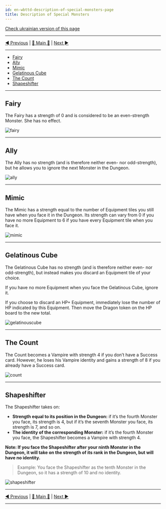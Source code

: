 ```yaml
---
id: en-wbttd-description-of-special-monsters-page
title: Description of Special Monsters
---
```


[Check ukrainian version of this page](../ua/DescriptionOfSpecialMonsters.md)

***

[◄ Previous](ClarificationsOfEquipmentTilesPage.md) | [🚪 Main 🚪](IndexPage.md) | [Next ►](ReferencesPage.md)

***

* [Fairy](#fairy)
* [Ally](#ally)
* [Mimic](#mimic)
* [Gelatinous Cube](#gelatinous-cube)
* [The Count](#the-count)
* [Shapeshifter](#shapeshifter)

***

## Fairy

The Fairy has a strength of 0 and is considered to be an even-strength Monster. She has no effect.

![fairy]

***

## Ally

The Ally has no strength (and is therefore neither even- nor odd-strength), but he allows you to ignore the next Monster in the Dungeon.

![ally]

***

## Mimic

The Mimic has a strength equal to the number of Equipment tiles you still have when you face it in the Dungeon. Its strength can vary from 0 if you have no more Equipment to 6 if you have every Equipment tile when you face it.

![mimic]

***

## Gelatinous Cube

The Gelatinous Cube has no strength (and is therefore neither even- nor odd-strength), but instead makes you discard an Equipment tile of your choice.

If you have no more Equipment when you face the Gelatinous Cube, ignore it.

If you choose to discard an HP+ Equipment, immediately lose the number of HP indicated by this Equipment. Then move the Dragon token on the HP board to the new total.

![gelatinouscube]

***

## The Count

The Count becomes a Vampire with strength 4 if you don’t have a Success card. However, he loses his Vampire identity and gains a strength of 8 if you already have a Success card.

![count]

***

## Shapeshifter

The Shapeshifter takes on:

* **Strength equal to its position in the Dungeon:** if it’s the fourth Monster you face, its strength is 4, but if it’s the seventh Monster you face, its strength is 7, and so on.
* **The identity of the corresponding Monster:** if it’s the fourth Monster you face, the Shapeshifter becomes a Vampire with strength 4.

**Note: If you face the Shapeshifter after your ninth Monster in the Dungeon, it will take on the strength of its rank in the Dungeon, but will have no identity.**

> Example: You face the Shapeshifter as the tenth Monster in the Dungeon, so it has a strength of 10 and no identity.

![shapeshifter]

***

[◄ Previous](ClarificationsOfEquipmentTilesPage.md) | [🚪 Main 🚪](IndexPage.md) | [Next ►](ReferencesPage.md)

***
<!--Image links ref-->

[fairy]: ../../resources/img/special1.jpg
[ally]: ../../resources/img/special2.jpg
[mimic]: ../../resources/img/special3.jpg
[gelatinouscube]: ../../resources/img/special4.jpg
[count]: ../../resources/img/special5.jpg
[shapeshifter]: ../../resources/img/special6.jpg
